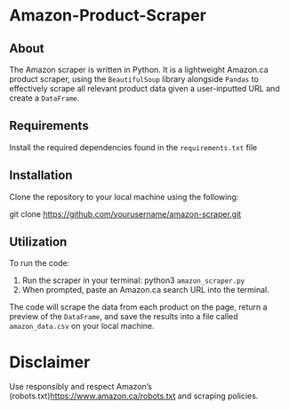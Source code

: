 # Amazon-Product-Scraper

## About
The Amazon scraper is written in Python. It is a lightweight Amazon.ca product scraper, using the `BeautifulSoup` library alongside `Pandas` to effectively scrape all relevant product data given a user-inputted URL and create a `DataFrame`.

## Requirements
Install the required dependencies found in the `requirements.txt` file

## Installation
Clone the repository to your local machine using the following:

git clone https://github.com/yourusername/amazon-scraper.git

## Utilization
To run the code:

1. Run the scraper in your terminal: python3 `amazon_scraper.py`
2. When prompted, paste an Amazon.ca search URL into the terminal.

The code will scrape the data from each product on the page, return a preview of the `DataFrame`, and save the results into a file called `amazon_data.csv` on your local machine.

# Disclaimer
Use responsibly and respect Amazon’s (robots.txt)https://www.amazon.ca/robots.txt and scraping policies.

